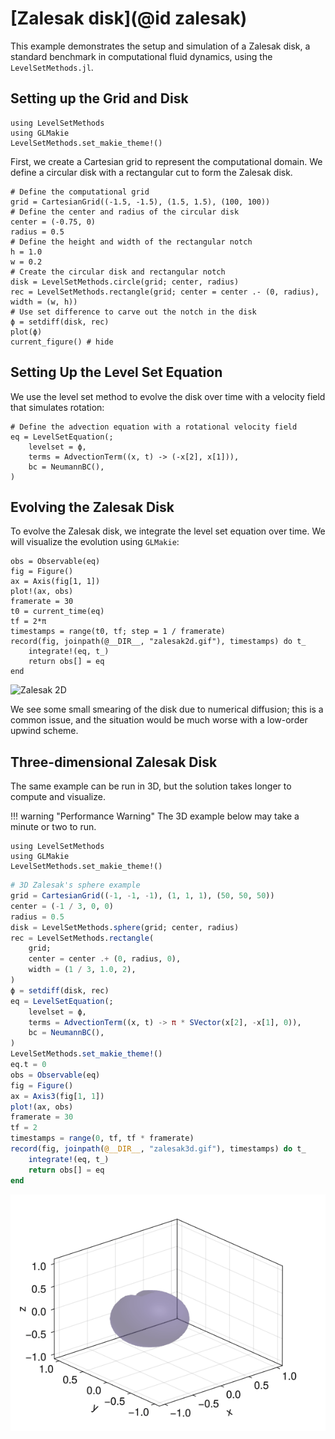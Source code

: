 # [Zalesak disk](@id zalesak)

This example demonstrates the setup and simulation of a Zalesak disk, a standard benchmark
in computational fluid dynamics, using the `LevelSetMethods.jl`.

## Setting up the Grid and Disk

```@setup zalesak_disk_example
using LevelSetMethods
using GLMakie
LevelSetMethods.set_makie_theme!()
```

First, we create a Cartesian grid to represent the computational domain. We define a
circular disk with a rectangular cut to form the Zalesak disk.

```@example zalesak_disk_example
# Define the computational grid
grid = CartesianGrid((-1.5, -1.5), (1.5, 1.5), (100, 100))
# Define the center and radius of the circular disk
center = (-0.75, 0)
radius = 0.5
# Define the height and width of the rectangular notch
h = 1.0
w = 0.2
# Create the circular disk and rectangular notch
disk = LevelSetMethods.circle(grid; center, radius)
rec = LevelSetMethods.rectangle(grid; center = center .- (0, radius), width = (w, h))
# Use set difference to carve out the notch in the disk
ϕ = setdiff(disk, rec)
plot(ϕ)
current_figure() # hide
```

## Setting Up the Level Set Equation

We use the level set method to evolve the disk over time with a velocity field that
simulates rotation:

```@example zalesak_disk_example
# Define the advection equation with a rotational velocity field
eq = LevelSetEquation(;
    levelset = ϕ,
    terms = AdvectionTerm((x, t) -> (-x[2], x[1])),
    bc = NeumannBC(),
)
```

## Evolving the Zalesak Disk

To evolve the Zalesak disk, we integrate the level set equation over time. We will visualize
the evolution using `GLMakie`:

```@example zalesak_disk_example
obs = Observable(eq)
fig = Figure()
ax = Axis(fig[1, 1])
plot!(ax, obs)
framerate = 30
t0 = current_time(eq)
tf = 2*π
timestamps = range(t0, tf; step = 1 / framerate)
record(fig, joinpath(@__DIR__, "zalesak2d.gif"), timestamps) do t_
    integrate!(eq, t_)
    return obs[] = eq
end
```

![Zalesak 2D](zalesak2d.gif)

We see some small smearing of the disk due to numerical diffusion; this is a common issue,
and the situation would be much worse with a low-order upwind scheme.

## Three-dimensional Zalesak Disk

The same example can be run in 3D, but the solution takes longer to compute and visualize.

!!! warning "Performance Warning"
    The 3D example below may take a minute or two to run.

```@setup zalesak_disk_3d
using LevelSetMethods
using GLMakie
LevelSetMethods.set_makie_theme!()
```

```julia
# 3D Zalesak's sphere example
grid = CartesianGrid((-1, -1, -1), (1, 1, 1), (50, 50, 50))
center = (-1 / 3, 0, 0)
radius = 0.5
disk = LevelSetMethods.sphere(grid; center, radius)
rec = LevelSetMethods.rectangle(
    grid;
    center = center .+ (0, radius, 0),
    width = (1 / 3, 1.0, 2),
)
ϕ = setdiff(disk, rec)
eq = LevelSetEquation(;
    levelset = ϕ,
    terms = AdvectionTerm((x, t) -> π * SVector(x[2], -x[1], 0)),
    bc = NeumannBC(),
)
LevelSetMethods.set_makie_theme!()
eq.t = 0
obs = Observable(eq)
fig = Figure()
ax = Axis3(fig[1, 1])
plot!(ax, obs)
framerate = 30
tf = 2
timestamps = range(0, tf, tf * framerate)
record(fig, joinpath(@__DIR__, "zalesak3d.gif"), timestamps) do t_
    integrate!(eq, t_)
    return obs[] = eq
end
```

![Zalesak 3D](zalesak3d.gif)

